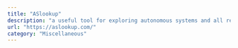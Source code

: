 ```yaml
---
title: "ASlookup"
description: "a useful tool for exploring autonomous systems and all related info (CIDR, ASN, Org...)"
url: "https://aslookup.com/"
category: "Miscellaneous"
---
```

